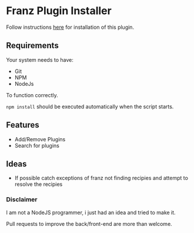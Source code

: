 # Franz Plugin Installer

Follow instructions [here](https://github.com/meetfranz/plugins/blob/master/docs/integration.md) for installation of this plugin.

## Requirements

Your system needs to have:
 * Git
 * NPM
 * NodeJs
 
 To function correctly.

 `npm install` should be executed automatically when the script starts.

## Features
 * Add/Remove Plugins
 * Search for plugins

## Ideas
 * If possible catch exceptions of franz not finding recipies and attempt to resolve the recipies

### Disclaimer
I am not a NodeJS programmer, i just had an idea and tried to make it.

Pull requests to improve the back/front-end are more than welcome.
